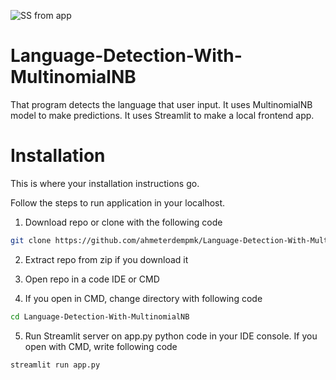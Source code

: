 
![SS from app](https://i.hizliresim.com/ts7yrlz.jpg)

# Language-Detection-With-MultinomialNB

That program detects the language that user input. It uses MultinomialNB model to make predictions. It uses Streamlit to make a local frontend app.

# Installation
This is where your installation instructions go.

Follow the steps to run application in your localhost.

1. Download repo or clone with the following code
```sh
git clone https://github.com/ahmeterdempmk/Language-Detection-With-MultinomialNB.git
```

2. Extract repo from zip if you download it

3. Open repo in a code IDE or CMD

4. If you open in CMD, change directory with following code
```sh
cd Language-Detection-With-MultinomialNB
```

5. Run Streamlit server on app.py python code in your IDE console. If you open with CMD, write following code
```sh
streamlit run app.py
```
